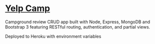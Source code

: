 # [Yelp Camp](https://yelpcamp-ipnicholson.herokuapp.com/)

Campground review CRUD app built with Node, Express, MongoDB and Bootstrap 3 featuring RESTful routing, authentication, and partial views.

Deployed to Heroku with environment variables
